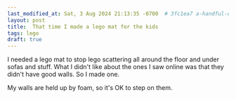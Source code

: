 ```yaml
---
last_modified_at: Sat, 3 Aug 2024 21:13:35 -0700  # 3fc1ea7 a-handful-of-drafts
layout: post
title:  That time I made a lego mat for the kids
tags: lego
draft: true
---
```

I needed a lego mat to stop lego scattering all around the floor and under sofas and stuff.  What I didn't like about the ones I saw online was that they didn't have good walls.  So I made one.

My walls are held up by foam, so it's OK to step on them.
